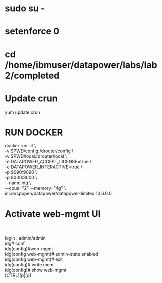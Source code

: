 # sudo su -
# setenforce 0
# cd /home/ibmuser/datapower/labs/lab2/completed

# Update crun
yum update crun

# RUN DOCKER

docker run -it \ 
  <br>-v $PWD/config:/drouter/config \\
  <br>-v $PWD/local:/drouter/local \\
  <br>-e DATAPOWER_ACCEPT_LICENSE=true \\
  <br>-e DATAPOWER_INTERACTIVE=true \\
  <br>-p 9090:9090 \\
  <br>-p 8000:8000 \\
  <br>--name idg \\
  <br>--cpus="2" --memory="4g" \\
  <br>icr.io/cpopen/datapower/datapower-limited:10.6.0.0
<br>
# Activate web-mgmt UI
<br>
<br>login : admin/admin
<br>idg# conf
<br>idg(config)#web-mgmt
<br>idg(config web-mgmt)# admin-state enabled
<br>idg(config web-mgmt)# exit
<br>idg(config)# write mem
<br>idg(config)# show web-mgmt
<br>[CTRL][p][q]
<br>
